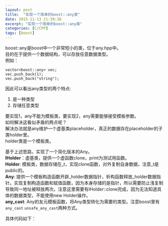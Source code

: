 ```yaml
---
layout: post
title:  "实现一个简单的boost::any类"
date: 2015-11-13 21:39:38
excerpt: "实现一个简单的boost::any类"
categories: [C/CPP]
tags: [boost]
---
```



boost::any是boost中一个非常短小的类，位于any.hpp中。  
目的在于提供一个数据结构，可以存放任意数据类型。  
例如：

```
vector<boost::any> vec;
vec.push_back(1);
vec.push_back("string");
```


<!--more-->


因此可以看出any类型的两个特点:  
1. 是一种类型  
2. 存储任意类型  

要实现1，any不能为模板类，要实现2，any需要能够接受模板参数。  
如何解决这看似矛盾的两点呢？  
解决办法就是any维护一个虚基类placeholder，真正的数据存在placeholder的子类holder里。  
holder类是一个模板类。

基于上述思路，实现了一个简化版本的Any。  
__IHolder__：虚基类，提供一个虚函数clone，print为测试用函数。  
__Holder__: 模板类，数据存储在\_t，实现clone函数，对外复制自身数据，注意\_t是public的。  
__Any__: 提供一个模板构造函数开辟\_holder数据指针，析构函数释放\_holder数据指针。实现复制构造函数和赋值函数，因为本身存储的是指针，所以需要防止浅复制导致同一地址被释放两次。注意这里需要有IHolder::clone完成，因为无法知道具体的数据类型，不能使用new Holder<T>操作。  
__any\_cast__: Any的友元模板函数，将Any类型转化为需要的类型。注意boost里有`any_cast` `unsafe_any_cast`两种方式。  

具体代码如下：

<script src="https://gist.github.com/yingshin/e5a32a57f267de1bfd1a.js"></script>
